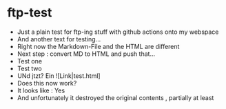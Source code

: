 # ftp-test

* Just a plain test for ftp-ing stuff with github actions onto my webspace
* And another text for testing...
* Right now the Markdown-File and the HTML are different
* Next step : convert MD to HTML and push that...
* Test one
* Test two
* UNd jtzt? Ein ![Link|test.html] 
* Does this now work?
* It looks like : Yes
* And unfortunately it destroyed the original contents , partially at least 
